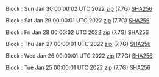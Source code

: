 Block [](https://insight.dash.org/insight/block/): Sun Jan 30 00:00:02 UTC 2022 [zip](https://dash-bootstrap.ams3.digitaloceanspaces.com/mainnet/2022-01-30/bootstrap.dat.zip) (7.7G) [SHA256](https://dash-bootstrap.ams3.digitaloceanspaces.com/mainnet/2022-01-30/sha256.txt)

Block [](https://insight.dash.org/insight/block/): Sat Jan 29 00:00:01 UTC 2022 [zip](https://dash-bootstrap.ams3.digitaloceanspaces.com/mainnet/2022-01-29/bootstrap.dat.zip) (7.7G) [SHA256](https://dash-bootstrap.ams3.digitaloceanspaces.com/mainnet/2022-01-29/sha256.txt)

Block [](https://insight.dash.org/insight/block/): Fri Jan 28 00:00:02 UTC 2022 [zip](https://dash-bootstrap.ams3.digitaloceanspaces.com/mainnet/2022-01-28/bootstrap.dat.zip) (7.7G) [SHA256](https://dash-bootstrap.ams3.digitaloceanspaces.com/mainnet/2022-01-28/sha256.txt)

Block [](https://insight.dash.org/insight/block/): Thu Jan 27 00:00:01 UTC 2022 [zip](https://dash-bootstrap.ams3.digitaloceanspaces.com/mainnet/2022-01-27/bootstrap.dat.zip) (7.7G) [SHA256](https://dash-bootstrap.ams3.digitaloceanspaces.com/mainnet/2022-01-27/sha256.txt)

Block [](https://insight.dash.org/insight/block/): Wed Jan 26 00:00:01 UTC 2022 [zip](https://dash-bootstrap.ams3.digitaloceanspaces.com/mainnet/2022-01-26/bootstrap.dat.zip) (7.7G) [SHA256](https://dash-bootstrap.ams3.digitaloceanspaces.com/mainnet/2022-01-26/sha256.txt)

Block [](https://insight.dash.org/insight/block/): Tue Jan 25 00:00:01 UTC 2022 [zip](https://dash-bootstrap.ams3.digitaloceanspaces.com/mainnet/2022-01-25/bootstrap.dat.zip) (7.7G) [SHA256](https://dash-bootstrap.ams3.digitaloceanspaces.com/mainnet/2022-01-25/sha256.txt)
